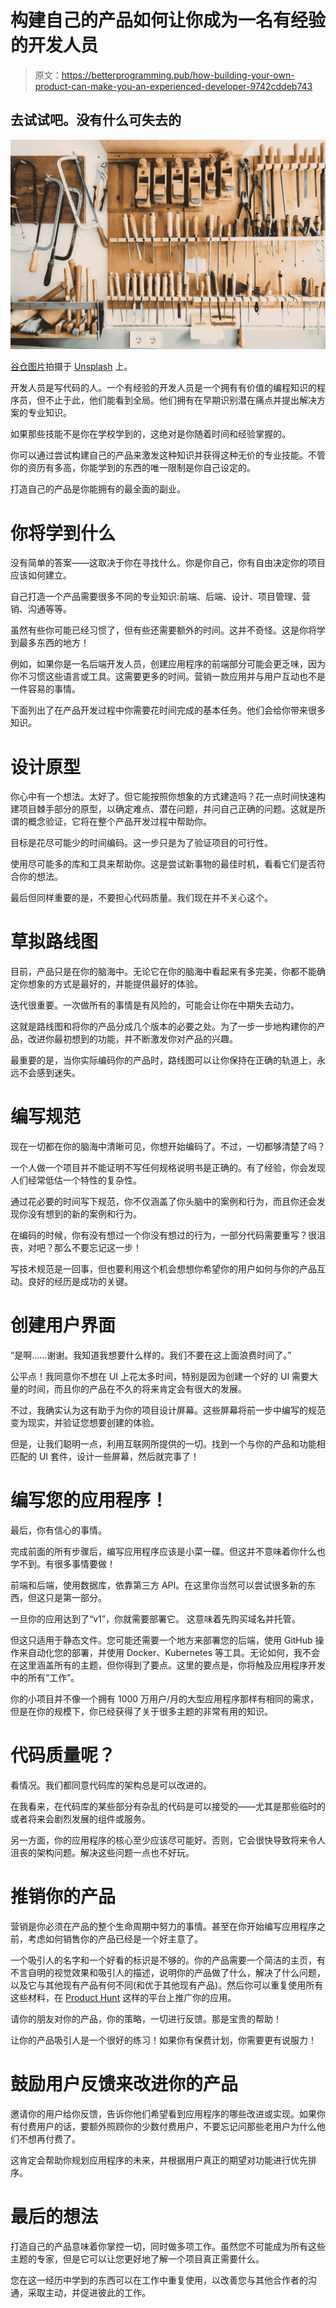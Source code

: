 # 构建自己的产品如何让你成为一名有经验的开发人员

> 原文：<https://betterprogramming.pub/how-building-your-own-product-can-make-you-an-experienced-developer-9742cddeb743>

## 去试试吧。没有什么可失去的

![](img/638181abd2d8ca5b3c59b7c7f438ea92.png)

[谷仓图片](https://unsplash.com/@barnimages?utm_source=medium&utm_medium=referral)拍摄于 [Unsplash](https://unsplash.com?utm_source=medium&utm_medium=referral) 上。

开发人员是写代码的人。一个有经验的开发人员是一个拥有有价值的编程知识的程序员，但不止于此，他们能看到全局。他们拥有在早期识别潜在痛点并提出解决方案的专业知识。

如果那些技能不是你在学校学到的，这绝对是你随着时间和经验掌握的。

你可以通过尝试构建自己的产品来激发这种知识并获得这种无价的专业技能。不管你的资历有多高，你能学到的东西的唯一限制是你自己设定的。

打造自己的产品是你能拥有的最全面的副业。

# 你将学到什么

没有简单的答案——这取决于你在寻找什么。你是你自己，你有自由决定你的项目应该如何建立。

自己打造一个产品需要很多不同的专业知识:前端、后端、设计、项目管理、营销、沟通等等。

虽然有些你可能已经习惯了，但有些还需要额外的时间。这并不奇怪。这是你将学到最多东西的地方！

例如，如果你是一名后端开发人员，创建应用程序的前端部分可能会更乏味，因为你不习惯这些语言或工具。这需要更多的时间。营销一款应用并与用户互动也不是一件容易的事情。

下面列出了在产品开发过程中你需要花时间完成的基本任务。他们会给你带来很多知识。

# **设计原型**

你心中有一个想法。太好了。但它能按照你想象的方式建造吗？花一点时间快速构建项目棘手部分的原型，以确定难点、潜在问题，并问自己正确的问题。这就是所谓的概念验证，它将在整个产品开发过程中帮助你。

目标是花尽可能少的时间编码。这一步只是为了验证项目的可行性。

使用尽可能多的库和工具来帮助你。这是尝试新事物的最佳时机，看看它们是否符合你的想法。

最后但同样重要的是，不要担心代码质量。我们现在并不关心这个。

# **草拟路线图**

目前，产品只是在你的脑海中。无论它在你的脑海中看起来有多完美，你都不能确定你想象的方式是最好的，并能提供最好的体验。

迭代很重要。一次做所有的事情是有风险的，可能会让你在中期失去动力。

这就是路线图和将你的产品分成几个版本的必要之处。为了一步一步地构建你的产品，改进你最初想到的功能，并不断激发你对产品的兴趣。

最重要的是，当你实际编码你的产品时，路线图可以让你保持在正确的轨道上，永远不会感到迷失。

# **编写规范**

现在一切都在你的脑海中清晰可见，你想开始编码了。不过，一切都够清楚了吗？

一个人做一个项目并不能证明不写任何规格说明书是正确的。有了经验，你会发现人们经常低估一个特性的复杂性。

通过花必要的时间写下规范，你不仅涵盖了你头脑中的案例和行为，而且你还会发现你没有想到的新的案例和行为。

在编码的时候，你有没有想过一个你没有想过的行为，一部分代码需要重写？很沮丧，对吧？那么不要忘记这一步！

写技术规范是一回事，但也要利用这个机会想想你希望你的用户如何与你的产品互动。良好的经历是成功的关键。

# 创建用户界面

“是啊……谢谢。我知道我想要什么样的。我们不要在这上面浪费时间了。”

公平点！我同意你不想在 UI 上花太多时间，特别是因为创建一个好的 UI 需要大量的时间，而且你的产品在不久的将来肯定会有很大的发展。

不过，我确实认为这有助于为你的项目设计屏幕。这些屏幕将前一步中编写的规范变为现实，并验证您想要创建的体验。

但是，让我们聪明一点，利用互联网所提供的一切。找到一个与你的产品和功能相匹配的 UI 套件，设计一些屏幕，然后就完事了！

# 编写您的应用程序！

最后，你有信心的事情。

完成前面的所有步骤后，编写应用程序应该是小菜一碟。但这并不意味着你什么也学不到。有很多事情要做！

前端和后端，使用数据库，依靠第三方 API。在这里你当然可以尝试很多新的东西，但这只是第一部分。

一旦你的应用达到了“v1”，你就需要部署它。
这意味着先购买域名并托管。

但这只适用于静态文件。您可能还需要一个地方来部署您的后端，使用 GitHub 操作来自动化您的部署，并使用 Docker、Kubernetes 等工具。无论如何，我不会在这里涵盖所有的主题，但你得到了要点。这里的要点是，你将触及应用程序开发中的所有“工作”。

你的小项目并不像一个拥有 1000 万用户/月的大型应用程序那样有相同的需求，但是在你的规模下，你已经获得了关于很多主题的非常有用的知识。

# 代码质量呢？

看情况。我们都同意代码库的架构总是可以改进的。

在我看来，在代码库的某些部分有杂乱的代码是可以接受的——尤其是那些临时的或者将来会剧烈发展的组件或服务。

另一方面，你的应用程序的核心至少应该尽可能好。否则，它会很快导致将来令人沮丧的架构问题。解决这些问题一点也不好玩。

# 推销你的产品

营销是你必须在产品的整个生命周期中努力的事情。甚至在你开始编写应用程序之前，考虑如何销售你的产品已经是一个好主意了。

一个吸引人的名字和一个好看的标识是不够的。你的产品需要一个简洁的主页，有不言自明的视觉效果和吸引人的描述，说明你的产品做了什么，解决了什么问题，以及它与其他现有产品有何不同(和优于其他现有产品)。然后你可以重复使用所有这些材料，在 [Product Hunt](https://www.producthunt.com/) 这样的平台上推广你的应用。

请你的朋友对你的产品，你的策略，一切进行反馈。那是宝贵的帮助！

让你的产品吸引人是一个很好的练习！如果你有保费计划，你需要更有说服力！

# 鼓励用户反馈来改进你的产品

邀请你的用户给你反馈，告诉你他们希望看到应用程序的哪些改进或实现。如果你有付费用户的话，要额外照顾你的少数付费用户，不要忘记问那些老用户为什么他们不想再付费了。

这肯定会帮助你规划应用程序的未来，并根据用户真正的期望对功能进行优先排序。

# 最后的想法

打造自己的产品意味着你掌控一切，同时做多项工作。虽然您不可能成为所有这些主题的专家，但是它可以让您更好地了解一个项目真正需要什么。

您在这一经历中学到的东西可以在工作中重复使用，以改善您与其他合作者的沟通，采取主动，并促进彼此的工作。